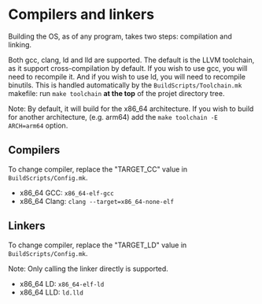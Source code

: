 # Compilers and linkers

Building the OS, as of any program, takes two steps: compilation and linking.

Both gcc, clang, ld and lld are supported. The default is the LLVM toolchain, as it support
cross-compilation by default. If you wish to use gcc, you will need to recompile it. And if you wish
to use ld, you will need to recompile binutils. This is handled automatically by the
`BuildScripts/Toolchain.mk` makefile: run `make toolchain` **at the top** of the projet directory tree.

Note: By default, it will build for the x86_64 architecture. If you wish to build for another architecture,
(e.g. arm64) add the `make toolchain -E ARCH=arm64` option.

## Compilers

To change compiler, replace the "TARGET_CC" value in `BuildScripts/Config.mk`.

- x86_64 GCC: `x86_64-elf-gcc`
- x86_64 Clang: `clang --target=x86_64-none-elf`

## Linkers

To change compiler, replace the "TARGET_LD" value in `BuildScripts/Config.mk`.

Note: Only calling the linker directly is supported.

- x86_64 LD: `x86_64-elf-ld`
- x86_64 LLD: `ld.lld`
